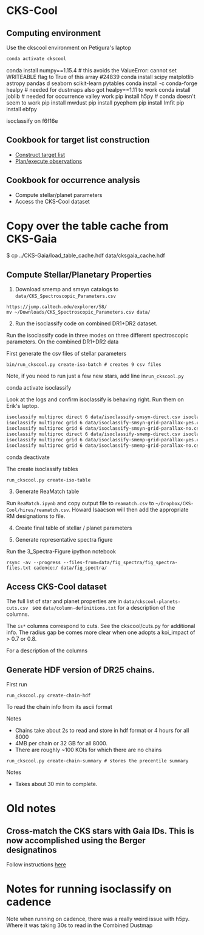 # CKS-Cool

## Computing environment

Use the ckscool environment on Petigura's laptop

```bash
conda activate ckscool 
```
conda install numpy==1.15.4 # this avoids the ValueError: cannot set WRITEABLE flag to True of this array #24839
conda install scipy matplotlib astropy pandas d seaborn scikit-learn pytables
conda install -c conda-forge healpy # needed for dustmaps also got healpy==1.11 to work
conda install joblib # needed for occurrence valley work
pip install h5py # conda doesn't seem to work
pip install mwdust 
pip install pyephem
pip install lmfit
pip install ebfpy

isoclassify on f6f16e

## Cookbook for target list construction 

- [Construct target list](docs/observing.md)
- [Plan/execute observations](docs/observing.md)

## Cookbook for occurrence analysis

- Compute stellar/planet parameters
- Access the CKS-Cool dataset

# Copy over the table cache from CKS-Gaia

$ cp ../CKS-Gaia/load_table_cache.hdf data/cksgaia_cache.hdf


## Compute Stellar/Planetary Properties

1. Download smemp and smsyn catalogs to `data/CKS_Spectroscopic_Parameters.csv`

```
https://jump.caltech.edu/explorer/58/
mv ~/Downloads/CKS_Spectroscopic_Parameters.csv data/
```

2. Run the isoclassify code on combined DR1+DR2 dataset.

Run the isoclassify code in three modes on three different
spectroscopic parameters. On the combined DR1+DR2 data

First generate the csv files of stellar parameters

```
bin/run_ckscool.py create-iso-batch # creates 9 csv files
```

Note, if you need to run just a few new stars, add line in`run_ckscool.py`

conda activate isoclassify

Look at the logs and confirm isoclassify is behaving right. Run them on Erik's laptop.

```bash
isoclassify multiproc direct 6 data/isoclassify-smsyn-direct.csv isoclassify/smsyn/direct.csv --baseoutdir isoclassify/smsyn/direct/  --plot none
isoclassify multiproc grid 6 data/isoclassify-smsyn-grid-parallax-yes.csv isoclassify/smsyn/grid-parallax-yes.csv --baseoutdir isoclassify/smsyn/grid-parallax-yes/ --plot none
isoclassify multiproc grid 6 data/isoclassify-smsyn-grid-parallax-no.csv isoclassify/smsyn/grid-parallax-no.csv --baseoutdir isoclassify/smsyn/grid-parallax-no/ --plot none
isoclassify multiproc direct 6 data/isoclassify-smemp-direct.csv isoclassify/smemp/direct.csv --baseoutdir isoclassify/smemp/direct/ --plot none
isoclassify multiproc grid 6 data/isoclassify-smemp-grid-parallax-yes.csv isoclassify/smemp/grid-parallax-yes.csv --baseoutdir isoclassify/smemp/grid-parallax-yes/ --plot none
isoclassify multiproc grid 6 data/isoclassify-smemp-grid-parallax-no.csv isoclassify/smemp/grid-parallax-no.csv --baseoutdir isoclassify/smemp/grid-parallax-no/ --plot none
```

conda deactivate

The create isoclassify tables

```bash
run_ckscool.py create-iso-table
```


3. Generate ReaMatch table

Run `ReaMatch.ipynb` and copy output file to `reamatch.csv` to `~/Dropbox/CKS-Cool/hires/reamatch.csv`. Howard Isaacson will then add the appropriate RM designations to file.


4. Create final table of stellar / planet parameters



4. Generate representative spectra figure

Run the 3_Spectra-Figure ipython notebook

```
rsync -av --progress --files-from=data/fig_spectra/fig_spectra-files.txt cadence:/ data/fig_spectra/ 
```

## Access CKS-Cool dataset

The full list of star and planet properties are in `data/ckscool-planets-cuts.csv ` see `data/column-definitions.txt` for a description of the columns.

The `is*` columns correspond to cuts. See the ckscool/cuts.py for additional info. The radius gap be comes more clear when one adopts a koi_impact of > 0.7 or 0.8.







For a description of the columns

## Generate HDF version of DR25 chains.

First run

```
run_ckscool.py create-chain-hdf
```

To read the chain info from its ascii format

Notes
- Chains take about 2s to read and store in hdf format or 4 hours for all 8000
- 4MB per chain or 32 GB for all 8000.
- There are roughly ~100 KOIs for which there are no chains

```
run_ckscool.py create-chain-summary # stores the precentile summary
```

Notes 
- Takes about 30 min to complete.






# Old notes

## Cross-match the CKS stars with Gaia IDs. This is now accomplished using the Berger designatinos

Follow instructions [here](docs/gaia-xmatch.md)



# Notes for running isoclassify on cadence

Note when running on cadence, there was a really weird issue with h5py. Where it was taking 30s to read in the Combined Dustmap
